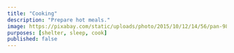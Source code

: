 ```yaml
---
title: "Cooking"
description: "Prepare hot meals."
image: https://pixabay.com/static/uploads/photo/2015/10/12/14/56/pan-984007_960_720.jpg
purposes: [shelter, sleep, cook]
published: false
---
```

